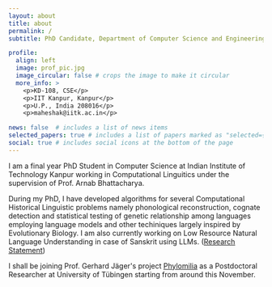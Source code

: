 ```yaml
---
layout: about
title: about
permalink: /
subtitle: PhD Candidate, Department of Computer Science and Engineering, IIT Kanpur

profile:
  align: left
  image: prof_pic.jpg
  image_circular: false # crops the image to make it circular
  more_info: >
    <p>KD-108, CSE</p>
    <p>IIT Kanpur, Kanpur</p>
    <p>U.P., India 208016</p>
    <p>maheshak@iitk.ac.in</p>

news: false  # includes a list of news items
selected_papers: true # includes a list of papers marked as "selected={true}"
social: true # includes social icons at the bottom of the page
---
```


I am a final year PhD Student in Computer Science at Indian Institute of Technology Kanpur working in Computational Linguitics under the supervision of Prof. Arnab Bhattacharya.

During my PhD, I have developed algorithms for several Computational Historical Linguistic problems namely phonological reconstruction, cognate detection and statistical testing of genetic relationship among languages employing language models and other techiniques largely inspired by Evolutionary Biology. I am also currently working on Low Resource Natural Language Understanding in case of Sanskrit using LLMs. ([<u>Research Statement</u>](/assets/pdf/Research_Statement.pdf))

I shall be joining Prof. Gerhard Jäger's project [Phylomilia](https://profgerhard.de/phylomilia/) as a Postdoctoral Researcher at University of Tübingen starting from around this November.

